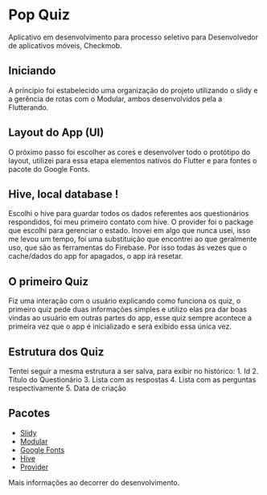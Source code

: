 # Pop Quiz

Aplicativo em desenvolvimento para processo seletivo para Desenvolvedor de aplicativos móveis, Checkmob.

## Iniciando
A príncipio foi estabelecido uma organização do projeto utilizando o slidy e a gerência de rotas com o Modular, ambos desenvolvidos pela a Flutterando.

## Layout do App (UI)
O próximo passo foi escolher as cores e desenvolver todo o protótipo do layout, utilizei para essa etapa elementos nativos do Flutter e para fontes o pacote do Google Fonts.

## Hive, local database !
Escolhi o hive para guardar todos os dados referentes aos questionários respondidos, foi meu primeiro contato com hive. O provider foi o package que escolhi para gerenciar o estado. Inovei em algo que nunca usei, isso me levou um tempo, foi uma substituição que encontrei ao que geralmente uso, que são as ferramentas do Firebase. Por isso todas ás vezes que o cache/dados do app for apagados, o app irá resetar.

## O primeiro Quiz
Fiz uma interação com o usuário explicando como funciona os quiz, o primeiro quiz pede duas informações simples e utilizo elas pra dar boas vindas ao usuário em outras partes do app, esse quiz sempre acontece a primeira vez que o app é inicializado e será exibido essa única vez.

## Estrutura dos Quiz
Tentei seguir a mesma estrutura a ser salva, para exibir no histórico:
    1. Id
    2. Título do Questionário
    3. Lista com as respostas
    4. Lista com as perguntas respectivamente
    5. Data de criação


## Pacotes

- [Slidy](https://pub.dev/packages/slidy)
- [Modular](https://pub.dev/packages/flutter_modular)
- [Google Fonts](https://pub.dev/packages/google_fonts)
- [Hive](https://pub.dev/packages/hive)
- [Provider](https://pub.dev/packages/provider)

Mais informações ao decorrer do desenvolvimento.
